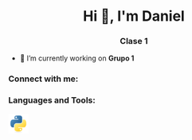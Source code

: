 <h1 align="center">Hi 👋, I'm Daniel</h1>
<h3 align="center">Clase 1</h3>

- 🔭 I’m currently working on **Grupo 1**

<h3 align="left">Connect with me:</h3>
<p align="left">
</p>

<h3 align="left">Languages and Tools:</h3>
<p align="left"> <a href="https://www.python.org" target="_blank" rel="noreferrer"> <img src="https://raw.githubusercontent.com/devicons/devicon/master/icons/python/python-original.svg" alt="python" width="40" height="40"/> </a> </p>

